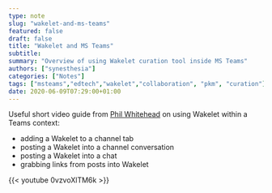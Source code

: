 ```yaml
---
type: note
slug: "wakelet-and-ms-teams"
featured: false
draft: false
title: "Wakelet and MS Teams"
subtitle: 
summary: "Overview of using Wakelet curation tool inside MS Teams"
authors: ["synesthesia"]
categories: ["Notes"]
tags: ["msteams","edtech","wakelet","collaboration", "pkm", "curation"]
date: 2020-06-09T07:29:00+01:00
---
```



Useful short video guide from [Phil Whitehead](https://mobile.twitter.com/PhilEdTech) on using Wakelet within a Teams context:

- adding a Wakelet to a channel tab
- posting a Wakelet into a channel conversation
- posting a Wakelet into a chat
- grabbing links from posts into Wakelet

{{< youtube 0vzvoXlTM6k >}}
